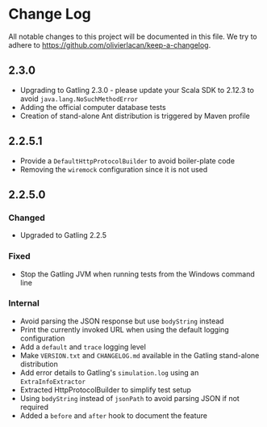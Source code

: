 # Change Log

All notable changes to this project will be documented in this file. We try to adhere to https://github.com/olivierlacan/keep-a-changelog.

## 2.3.0

- Upgrading to Gatling 2.3.0 - please update your Scala SDK to 2.12.3 to avoid `java.lang.NoSuchMethodError`
- Adding the official computer database tests
- Creation of stand-alone Ant distribution is triggered by Maven profile

## 2.2.5.1

- Provide a `DefaultHttpProtocolBuilder` to avoid boiler-plate code
- Removing the `wiremock` configuration since it is not used

## 2.2.5.0

### Changed
- Upgraded to Gatling 2.2.5

### Fixed
- Stop the Gatling JVM when running tests from the Windows command line

### Internal
- Avoid parsing the JSON response but use `bodyString` instead
- Print the currently invoked URL when using the default logging configuration
- Add a `default` and `trace` logging level
- Make `VERSION.txt` and `CHANGELOG.md` available in the Gatling stand-alone distribution
- Add error details to Gatling's `simulation.log`  using an `ExtraInfoExtractor`
- Extracted HttpProtocolBuilder to simplify test setup
- Using `bodyString` instead of `jsonPath` to avoid parsing JSON if not required
- Added a `before` and `after` hook to document the feature 
